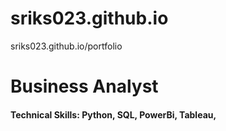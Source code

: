 # sriks023.github.io
sriks023.github.io/portfolio 

# Business Analyst 

#### Technical Skills: Python, SQL, PowerBi, Tableau, 
